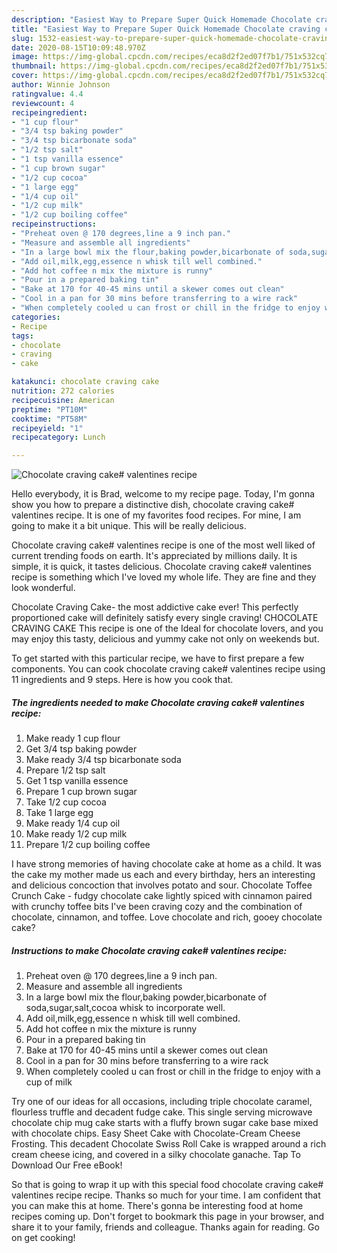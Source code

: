 ```yaml
---
description: "Easiest Way to Prepare Super Quick Homemade Chocolate craving cake# valentines recipe"
title: "Easiest Way to Prepare Super Quick Homemade Chocolate craving cake# valentines recipe"
slug: 1532-easiest-way-to-prepare-super-quick-homemade-chocolate-craving-cake-valentines-recipe
date: 2020-08-15T10:09:48.970Z
image: https://img-global.cpcdn.com/recipes/eca8d2f2ed07f7b1/751x532cq70/chocolate-craving-cake-valentines-recipe-recipe-main-photo.jpg
thumbnail: https://img-global.cpcdn.com/recipes/eca8d2f2ed07f7b1/751x532cq70/chocolate-craving-cake-valentines-recipe-recipe-main-photo.jpg
cover: https://img-global.cpcdn.com/recipes/eca8d2f2ed07f7b1/751x532cq70/chocolate-craving-cake-valentines-recipe-recipe-main-photo.jpg
author: Winnie Johnson
ratingvalue: 4.4
reviewcount: 4
recipeingredient:
- "1 cup flour"
- "3/4 tsp baking powder"
- "3/4 tsp bicarbonate soda"
- "1/2 tsp salt"
- "1 tsp vanilla essence"
- "1 cup brown sugar"
- "1/2 cup cocoa"
- "1 large egg"
- "1/4 cup oil"
- "1/2 cup milk"
- "1/2 cup boiling coffee"
recipeinstructions:
- "Preheat oven @ 170 degrees,line a 9 inch pan."
- "Measure and assemble all ingredients"
- "In a large bowl mix the flour,baking powder,bicarbonate of soda,sugar,salt,cocoa whisk to incorporate well."
- "Add oil,milk,egg,essence n whisk till well combined."
- "Add hot coffee n mix the mixture is runny"
- "Pour in a prepared baking tin"
- "Bake at 170 for 40-45 mins until a skewer comes out clean"
- "Cool in a pan for 30 mins before transferring to a wire rack"
- "When completely cooled u can frost or chill in the fridge to enjoy with a cup of milk"
categories:
- Recipe
tags:
- chocolate
- craving
- cake

katakunci: chocolate craving cake 
nutrition: 272 calories
recipecuisine: American
preptime: "PT10M"
cooktime: "PT58M"
recipeyield: "1"
recipecategory: Lunch

---
```



![Chocolate craving cake# valentines recipe](https://img-global.cpcdn.com/recipes/eca8d2f2ed07f7b1/751x532cq70/chocolate-craving-cake-valentines-recipe-recipe-main-photo.jpg)

Hello everybody, it is Brad, welcome to my recipe page. Today, I'm gonna show you how to prepare a distinctive dish, chocolate craving cake# valentines recipe. It is one of my favorites food recipes. For mine, I am going to make it a bit unique. This will be really delicious.

Chocolate craving cake# valentines recipe is one of the most well liked of current trending foods on earth. It's appreciated by millions daily. It is simple, it is quick, it tastes delicious. Chocolate craving cake# valentines recipe is something which I've loved my whole life. They are fine and they look wonderful.

Chocolate Craving Cake- the most addictive cake ever! This perfectly proportioned cake will definitely satisfy every single craving! CHOCOLATE CRAVING CAKE This recipe is one of the Ideal for chocolate lovers, and you may enjoy this tasty, delicious and yummy cake not only on weekends but.


To get started with this particular recipe, we have to first prepare a few components. You can cook chocolate craving cake# valentines recipe using 11 ingredients and 9 steps. Here is how you cook that.

<!--inarticleads1-->

##### The ingredients needed to make Chocolate craving cake# valentines recipe:

1. Make ready 1 cup flour
1. Get 3/4 tsp baking powder
1. Make ready 3/4 tsp bicarbonate soda
1. Prepare 1/2 tsp salt
1. Get 1 tsp vanilla essence
1. Prepare 1 cup brown sugar
1. Take 1/2 cup cocoa
1. Take 1 large egg
1. Make ready 1/4 cup oil
1. Make ready 1/2 cup milk
1. Prepare 1/2 cup boiling coffee


I have strong memories of having chocolate cake at home as a child. It was the cake my mother made us each and every birthday, hers an interesting and delicious concoction that involves potato and sour. Chocolate Toffee Crunch Cake - fudgy chocolate cake lightly spiced with cinnamon paired with crunchy toffee bits I&#39;ve been craving cozy and the combination of chocolate, cinnamon, and toffee. Love chocolate and rich, gooey chocolate cake? 

<!--inarticleads2-->

##### Instructions to make Chocolate craving cake# valentines recipe:

1. Preheat oven @ 170 degrees,line a 9 inch pan.
1. Measure and assemble all ingredients
1. In a large bowl mix the flour,baking powder,bicarbonate of soda,sugar,salt,cocoa whisk to incorporate well.
1. Add oil,milk,egg,essence n whisk till well combined.
1. Add hot coffee n mix the mixture is runny
1. Pour in a prepared baking tin
1. Bake at 170 for 40-45 mins until a skewer comes out clean
1. Cool in a pan for 30 mins before transferring to a wire rack
1. When completely cooled u can frost or chill in the fridge to enjoy with a cup of milk


Try one of our ideas for all occasions, including triple chocolate caramel, flourless truffle and decadent fudge cake. This single serving microwave chocolate chip mug cake starts with a fluffy brown sugar cake base mixed with chocolate chips. Easy Sheet Cake with Chocolate-Cream Cheese Frosting. This decadent Chocolate Swiss Roll Cake is wrapped around a rich cream cheese icing, and covered in a silky chocolate ganache. Tap To Download Our Free eBook! 

So that is going to wrap it up with this special food chocolate craving cake# valentines recipe recipe. Thanks so much for your time. I am confident that you can make this at home. There's gonna be interesting food at home recipes coming up. Don't forget to bookmark this page in your browser, and share it to your family, friends and colleague. Thanks again for reading. Go on get cooking!
